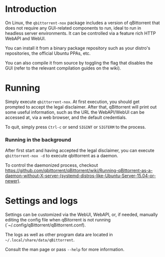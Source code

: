 # Introduction

On Linux, the `qbittorrent-nox` package includes a version of qBittorrent that does not require any GUI-related components to run, ideal to run in headless server environments. It can be controlled via a feature rich HTTP WebAPI and WebUI.

You can install it from a binary package repository such as your distro's repositories, the official Ubuntu PPAs, etc.

You can also compile it from source by toggling the flag that disables the GUI (refer to the relevant compilation guides on the wiki).

# Running

Simply execute `qbittorrent-nox`. At first execution, you should get prompted to accept the legal disclaimer. After that, qBittorrent will print out some useful information, such as the URL the WebAPI/WebUI can be accessed at, via a web browser, and the default credentials.

To quit, simply press `Ctrl-c` or send `SIGINT` or `SIGTERM` to the process.

### Running in the background

After first start and having accepted the legal disclaimer, you can execute `qbittorrent-nox -d` to execute qbittorrent as a daemon.

To control the daemonized process, checkout https://github.com/qbittorrent/qBittorrent/wiki/Running-qBittorrent-as-a-daemon-without-X-server-(systemd-distros-like-Ubuntu-Server-15.04-or-newer).

# Settings and logs

Settings can be customized via the WebUI, WebAPI, or, if needed, manually editing the config file when qBitorrent is not running (`~/.config/qBittorrent/qBittorrent.conf).

The logs as well as other program data are located in `~/.local/share/data/qBittorrent`.

Consult the man page or pass `--help` for more information.